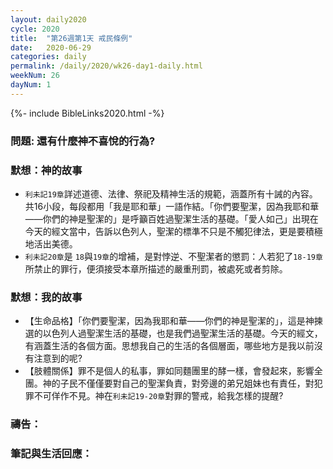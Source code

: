 ```yaml
---
layout: daily2020
cycle: 2020
title:  "第26週第1天 戒民條例"
date:   2020-06-29
categories: daily
permalink: /daily/2020/wk26-day1-daily.html
weekNum: 26
dayNum: 1
---
```

{%- include BibleLinks2020.html -%}

### 問題: 還有什麼神不喜悅的行為?

### 默想：神的故事 

+ `利未記19章`詳述道德、法律、祭祀及精神生活的規範，涵蓋所有十誡的內容。共16小段，每段都用「我是耶和華」一語作結。「你們要聖潔，因為我耶和華——你們的神是聖潔的」是呼籲百姓過聖潔生活的基礎。「愛人如己」出現在今天的經文當中，告訴以色列人，聖潔的標準不只是不觸犯律法，更是要積極地活出美德。
+ `利未記20章`是 `18`與`19章`的增補，是對悖逆、不聖潔者的懲罰：人若犯了`18-19章`所禁止的罪行，便須接受本章所描述的嚴重刑罰，被處死或者剪除。

### 默想：我的故事 

+ 【生命品格】「你們要聖潔，因為我耶和華——你們的神是聖潔的」，這是神揀選的以色列人過聖潔生活的基礎，也是我們過聖潔生活的基礎。今天的經文，有涵蓋生活的各個方面。思想我自己的生活的各個層面，哪些地方是我以前沒有注意到的呢?
+ 【肢體關係】罪不是個人的私事，罪如同麵團里的酵一樣，會發起來，影響全團。神的子民不僅僅要對自己的聖潔負責，對旁邊的弟兄姐妹也有責任，對犯罪不可佯作不見。神在`利未記19-20章`對罪的警戒，給我怎樣的提醒?

### 禱告：

### 筆記與生活回應：

